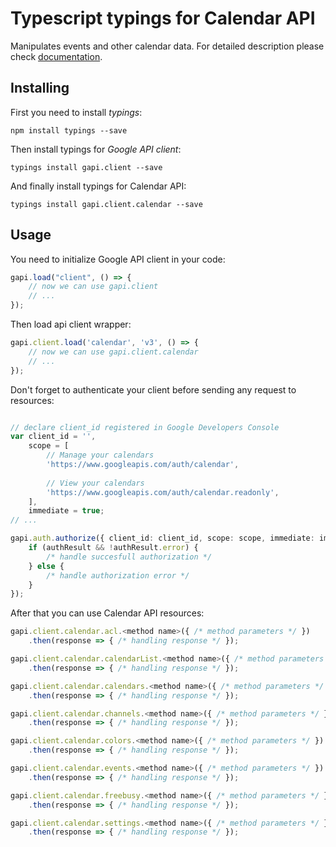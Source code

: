 # Typescript typings for Calendar API
Manipulates events and other calendar data.
For detailed description please check [documentation](https://developers.google.com/google-apps/calendar/firstapp).

## Installing

First you need to install *typings*:
```
npm install typings --save 
```

Then install typings for *Google API client*:
```
typings install gapi.client --save 
```

And finally install typings for Calendar API:
```
typings install gapi.client.calendar --save 
```

## Usage

You need to initialize Google API client in your code:
```typescript
gapi.load("client", () => { 
    // now we can use gapi.client
    // ... 
});
```

Then load api client wrapper:
```typescript
gapi.client.load('calendar', 'v3', () => {
    // now we can use gapi.client.calendar
    // ... 
});
```

Don't forget to authenticate your client before sending any request to resources:
```typescript

// declare client_id registered in Google Developers Console
var client_id = '',
    scope = [     
        // Manage your calendars
        'https://www.googleapis.com/auth/calendar',
    
        // View your calendars
        'https://www.googleapis.com/auth/calendar.readonly',
    ],
    immediate = true;
// ...

gapi.auth.authorize({ client_id: client_id, scope: scope, immediate: immediate }, authResult => {
    if (authResult && !authResult.error) {
        /* handle succesfull authorization */
    } else {
        /* handle authorization error */
    }
});            
```

After that you can use Calendar API resources:

```typescript
gapi.client.calendar.acl.<method name>({ /* method parameters */ })
    .then(response => { /* handling response */ });

gapi.client.calendar.calendarList.<method name>({ /* method parameters */ })
    .then(response => { /* handling response */ });

gapi.client.calendar.calendars.<method name>({ /* method parameters */ })
    .then(response => { /* handling response */ });

gapi.client.calendar.channels.<method name>({ /* method parameters */ })
    .then(response => { /* handling response */ });

gapi.client.calendar.colors.<method name>({ /* method parameters */ })
    .then(response => { /* handling response */ });

gapi.client.calendar.events.<method name>({ /* method parameters */ })
    .then(response => { /* handling response */ });

gapi.client.calendar.freebusy.<method name>({ /* method parameters */ })
    .then(response => { /* handling response */ });

gapi.client.calendar.settings.<method name>({ /* method parameters */ })
    .then(response => { /* handling response */ });
```